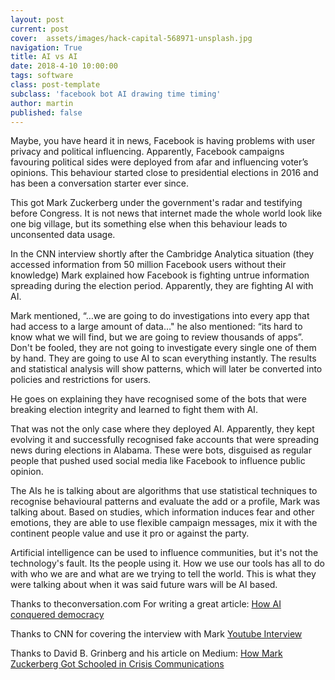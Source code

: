 ```yaml
---
layout: post
current: post
cover:  assets/images/hack-capital-568971-unsplash.jpg
navigation: True
title: AI vs AI
date: 2018-4-10 10:00:00
tags: software
class: post-template
subclass: 'facebook bot AI drawing time timing'
author: martin
published: false
---
```



Maybe, you have heard it in news, Facebook is having problems with user privacy and political influencing. Apparently, Facebook campaigns favouring political sides were deployed from afar and influencing voter’s opinions. This behaviour started close to presidential elections in 2016 and has been a conversation starter ever since.

This got Mark Zuckerberg under the government's radar and testifying before Congress. It is not news that internet made the whole world look like one big village, but its something else when this behaviour leads to unconsented data usage.

In the CNN interview shortly after the Cambridge Analytica situation (they accessed information from 50 million Facebook users without their knowledge)
Mark explained how Facebook is fighting untrue information spreading during the election period. Apparently, they are fighting AI with AI.

Mark mentioned, “…we are going to do investigations into every app that had access to a large amount of data…" he also mentioned: “its hard to know what we will find, but we are going to review thousands of apps”.
Don't be fooled, they are not going to investigate every single one of them by hand. They are going to use AI to scan everything instantly. The results and statistical analysis will show patterns, which will later be converted into policies and restrictions for users.

He goes on explaining they have recognised some of the bots that were breaking election integrity and learned to fight them with AI.

That was not the only case where they deployed AI. Apparently, they kept evolving it and successfully recognised fake accounts that were spreading news during elections in Alabama. These were bots, disguised as regular people that pushed used social media like Facebook to influence public opinion.

The AIs he is talking about are algorithms that use statistical techniques to recognise behavioural patterns and evaluate the add or a profile, Mark was talking about. Based on studies, which information induces fear and other emotions, they are able to use flexible campaign messages, mix it with the continent people value and use it pro or against the party.

Artificial intelligence can be used to influence communities, but it's not the technology's fault. Its the people using it. How we use our tools has all to do with who we are and what are we trying to tell the world. This is what they were talking about when it was said future wars will be AI based.

Thanks to theconversation.com For writing a great article: [How AI conquered democracy](http://theconversation.com/how-artificial-intelligence-conquered-democracy-77675)

Thanks to CNN for covering the interview with Mark
[Youtube Interview](https://www.youtube.com/watch?v=G6DOhioBfyY)

Thanks to David B. Grinberg  and his article on Medium: [How Mark Zuckerberg Got Schooled in Crisis Communications](https://medium.com/@DBGrinberg/zuckerberg-gets-schooled-in-crisis-communications-5faca0d37ae9)
